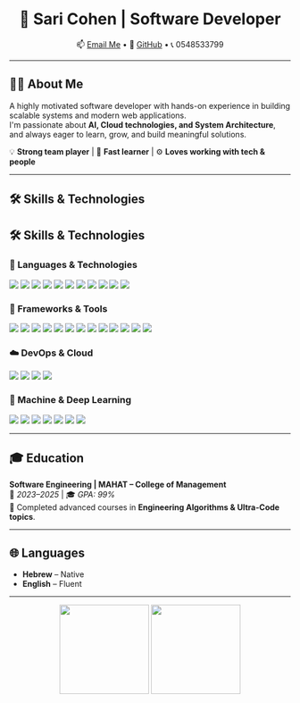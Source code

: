 <div align="center">

# 👋 Sari Cohen | Software Developer  

📫 [Email Me](mailto:s0548533799@gmail.com) • 🔗 [GitHub](https://github.com/sc3887) • 📞 0548533799  

</div>

---

## 👩‍💻 About Me
A highly motivated software developer with hands-on experience in building scalable systems and modern web applications.  
I'm passionate about **AI, Cloud technologies, and System Architecture**, and always eager to learn, grow, and build meaningful solutions.

💡 **Strong team player** | 🧠 **Fast learner** | ⚙️ **Loves working with tech & people**

---

## 🛠 Skills & Technologies

## 🛠 Skills & Technologies

### 🚀 Languages & Technologies
<div>
  <img src="https://img.shields.io/badge/JavaScript-F7DF1E.svg?style=flat-square&logo=javascript&logoColor=000&logoWidth=14" />
  <img src="https://img.shields.io/badge/TypeScript-3178C6.svg?style=flat-square&logo=typescript&logoColor=fff&logoWidth=14" />
  <img src="https://img.shields.io/badge/Node.js-339933.svg?style=flat-square&logo=node.js&logoColor=fff&logoWidth=14" />
  <img src="https://img.shields.io/badge/C%23-239120.svg?style=flat-square&logo=csharp&logoColor=fff&logoWidth=14" />
  <img src="https://img.shields.io/badge/Java-007396.svg?style=flat-square&logo=openjdk&logoColor=fff&logoWidth=14" />
  <img src="https://img.shields.io/badge/Python-3776AB.svg?style=flat-square&logo=python&logoColor=fff&logoWidth=14" />
  <img src="https://img.shields.io/badge/SQL-025E8C.svg?style=flat-square&logo=postgresql&logoColor=fff&logoWidth=14" />
  <img src="https://img.shields.io/badge/HTML5-E34F26.svg?style=flat-square&logo=html5&logoColor=fff&logoWidth=14" />
  <img src="https://img.shields.io/badge/CSS3-1572B6.svg?style=flat-square&logo=css3&logoColor=fff&logoWidth=14" />
  <img src="https://img.shields.io/badge/C-00599C.svg?style=flat-square&logo=c&logoColor=fff&logoWidth=14" />
  <img src="https://img.shields.io/badge/C++-00599C.svg?style=flat-square&logo=cplusplus&logoColor=fff&logoWidth=14" />
</div>

### 🧰 Frameworks & Tools
<div>
  <img src="https://img.shields.io/badge/React-61DAFB.svg?style=flat-square&logo=react&logoColor=000&logoWidth=14" />
  <img src="https://img.shields.io/badge/Angular-DD0031.svg?style=flat-square&logo=angular&logoColor=fff&logoWidth=14" />
  <img src="https://img.shields.io/badge/ASP.NET_Core-512BD4.svg?style=flat-square&logo=dotnet&logoColor=fff&logoWidth=14" />
  <img src="https://img.shields.io/badge/.NET-512BD4.svg?style=flat-square&logo=dotnet&logoColor=fff&logoWidth=14" />
  <img src="https://img.shields.io/badge/Express-000000.svg?style=flat-square&logo=express&logoColor=fff&logoWidth=14" />
  <img src="https://img.shields.io/badge/NestJS-E0234E.svg?style=flat-square&logo=nestjs&logoColor=fff&logoWidth=14" />
  <img src="https://img.shields.io/badge/Docker-2496ED.svg?style=flat-square&logo=docker&logoColor=fff&logoWidth=14" />
  <img src="https://img.shields.io/badge/MongoDB-47A248.svg?style=flat-square&logo=mongodb&logoColor=fff&logoWidth=14" />
  <img src="https://img.shields.io/badge/PostgreSQL-4169E1.svg?style=flat-square&logo=postgresql&logoColor=fff&logoWidth=14" />
  <img src="https://img.shields.io/badge/Redux-764ABC.svg?style=flat-square&logo=redux&logoColor=fff&logoWidth=14" />
  <img src="https://img.shields.io/badge/Material_UI-0081CB.svg?style=flat-square&logo=mui&logoColor=fff&logoWidth=14" />
  <img src="https://img.shields.io/badge/Jest-C21325.svg?style=flat-square&logo=jest&logoColor=fff&logoWidth=14" />
  <img src="https://img.shields.io/badge/Linux-FCC624.svg?style=flat-square&logo=linux&logoColor=000&logoWidth=14" />
</div>

### ☁️ DevOps & Cloud
<div>
  <img src="https://img.shields.io/badge/AWS-232F3E.svg?style=flat-square&logo=amazon-aws&logoColor=fff&logoWidth=14" />
  <img src="https://img.shields.io/badge/AWS_Lambda-FF9900.svg?style=flat-square&logo=awslambda&logoColor=fff&logoWidth=14" />
  <img src="https://img.shields.io/badge/AWS_S3-569A31.svg?style=flat-square&logo=amazons3&logoColor=fff&logoWidth=14" />
  <img src="https://img.shields.io/badge/AWS_Bedrock-FF4F00.svg?style=flat-square&logo=amazon&logoColor=fff&logoWidth=14" />
</div>

### 🤖 Machine & Deep Learning
<div>
  <img src="https://img.shields.io/badge/NumPy-013243.svg?style=flat-square&logo=numpy&logoColor=fff&logoWidth=14" />
  <img src="https://img.shields.io/badge/Pandas-150458.svg?style=flat-square&logo=pandas&logoColor=fff&logoWidth=14" />
  <img src="https://img.shields.io/badge/Scikit--learn-F7931E.svg?style=flat-square&logo=scikitlearn&logoColor=fff&logoWidth=14" />
  <img src="https://img.shields.io/badge/Matplotlib-11557C.svg?style=flat-square&logo=plotly&logoColor=fff&logoWidth=14" />
  <img src="https://img.shields.io/badge/Seaborn-4ECDC4.svg?style=flat-square&logo=python&logoColor=fff&logoWidth=14" />
  <img src="https://img.shields.io/badge/PyTorch-EE4C2C.svg?style=flat-square&logo=pytorch&logoColor=fff&logoWidth=14" />
  <img src="https://img.shields.io/badge/Jupyter-F37626.svg?style=flat-square&logo=jupyter&logoColor=fff&logoWidth=14" />
</div>

---

## 🎓 Education
**Software Engineering | MAHAT – College of Management**  
📅 *2023–2025* | 🎓 *GPA: 99%*  
🎯 Completed advanced courses in **Engineering Algorithms & Ultra-Code topics**.

---

## 🌐 Languages
- **Hebrew** – Native  
- **English** – Fluent  

---

<p align="center">
  <img height="160" src="https://github-readme-stats.vercel.app/api?username=sc3887&show_icons=true&theme=transparent" />
  <img height="160" src="https://streak-stats.demolab.com?user=sc3887&theme=transparent" />
</p>
